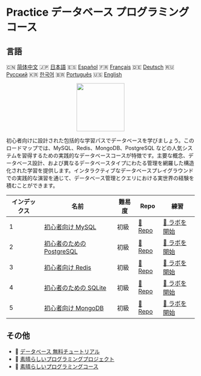 # Practice データベース プログラミングコース

## 言語

🇨🇳 [简体中文](README_zh.md) 🇯🇵 [日本語](README_ja.md) 🇪🇸 [Español](README_es.md) 🇫🇷 [Français](README_fr.md) 🇩🇪 [Deutsch](README_de.md) 🇷🇺 [Русский](README_ru.md) 🇰🇷 [한국어](README_ko.md) 🇧🇷 [Português](README_pt.md) 🇺🇸 [English](README.md) 

<div align="center">
<img width="128px" src="https://file.labex.io/path/S2s0kYPxCISr.png">
</div>

初心者向けに設計された包括的な学習パスでデータベースを学びましょう。このロードマップでは、MySQL、Redis、MongoDB、PostgreSQL などの人気システムを習得するための実践的なデータベースコースが特徴です。主要な概念、データベース設計、および異なるデータベースタイプにわたる管理を網羅した構造化された学習を提供します。インタラクティブなデータベースプレイグラウンドでの実践的な演習を通じて、データベース管理とクエリにおける実世界の経験を積むことができます。

|   インデックス | 名前                                                                              | 難易度   | Repo                                                              | 練習                                                                  |
|----------------|-----------------------------------------------------------------------------------|----------|-------------------------------------------------------------------|-----------------------------------------------------------------------|
|              1 | [初心者向け MySQL](https://labex.io/ja/courses/mysql-for-beginners)               | 初級     | [🔗 Repo](https://github.com/labex-labs/mysql-for-beginners)      | [🚀 ラボを開始](https://labex.io/ja/courses/mysql-for-beginners)      |
|              2 | [初心者のための PostgreSQL](https://labex.io/ja/courses/postgresql-for-beginners) | 初級     | [🔗 Repo](https://github.com/labex-labs/postgresql-for-beginners) | [🚀 ラボを開始](https://labex.io/ja/courses/postgresql-for-beginners) |
|              3 | [初心者向け Redis](https://labex.io/ja/courses/redis-for-beginners)               | 初級     | [🔗 Repo](https://github.com/labex-labs/redis-for-beginners)      | [🚀 ラボを開始](https://labex.io/ja/courses/redis-for-beginners)      |
|              4 | [初心者のための SQLite](https://labex.io/ja/courses/sqlite-for-beginners)         | 初級     | [🔗 Repo](https://github.com/labex-labs/sqlite-for-beginners)     | [🚀 ラボを開始](https://labex.io/ja/courses/sqlite-for-beginners)     |
|              5 | [初心者向け MongoDB](https://labex.io/ja/courses/mongodb-for-beginners)           | 初級     | [🔗 Repo](https://github.com/labex-labs/mongodb-for-beginners)    | [🚀 ラボを開始](https://labex.io/ja/courses/mongodb-for-beginners)    |

## その他

- 🔗 [データベース 無料チュートリアル](https://github.com/labex-labs/database-free-tutorials)
- 🔗 [素晴らしいプログラミングプロジェクト](https://github.com/labex-labs/awesome-programming-projects)
- 🔗 [素晴らしいプログラミングコース](https://github.com/labex-labs/awesome-programming-courses)

